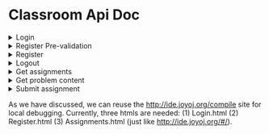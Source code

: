 # Classroom Api Doc
<details>
  <summary>Login</summary>

Used to login. 

**URL** : `/loginUser`

**Method** : `POST`

**Data constraints**

| Form key | Data type |
|----------|-----------|
| userid   | string    |
| password | string    |



## Success Response
Should redirect to /$(redirect) (e.g., /home here) based on the json result.

```json
{
    "err": "",
    "redirect": "home"
}
```

## Error Response

**Condition** : If 'userid' and 'password' combination is wrong.

**Content** :

```json
{
    "err": "invalid",
    "redirect": ""
}
```
</details>

<details>
  <summary>Register Pre-validation</summary>

Used to prevalidate the register fields. For example, check if the user name has been used and show tips below the input textbox.

**URL** : `/register/validation`

**Method** : `POST`

**Data constraints**

```json
{
    "field": "id",
    "data": "the input user id"
}
```



## Success Response
Error field is empty.

```json
{
    "err": ""
}
```

## Error Response

**Condition** : If user name has been used.

**Content** :

```json
{
    "err": "USERNAME_ALREADY_EXIST"
}
```

</details>

<details>
  <summary>Register</summary>
  Used to register new user.

**URL** : `/register`

**Method** : `POST` or `GET` (`GET` request will return the static html for registration.)

**Data constraints**

| Form key | Data type |
|----------|-----------|
| userid   | string    |
| password | string    |
| name | string |



## Success Response
Error field is empty. Should redirect to the /$(redirect) page.

```json
{
    "err": "",
    "redirect": "login"
}
```

## Error Response

**Condition** : If user name has been used.

**Content** :

```json
{
    "err": "USERNAME_ALREADY_EXIST"
    "redirect": ""
}
```

</details>

<details>
  <summary>Logout</summary>
Used to logout.

**URL** : `/logout`

**Method** : `POST`

**Data constraints**

No data needed. Get user information from the token in cookies.



## Success Response


```json
{
    "logout": True,
    "redirect": "login"
}
```
</details>

<details>
  <summary>Get assignments</summary>

Used to get assignments for user.

**URL** : `/assignments`

**Method** : `GET`

**Data constraints**

No data needed. Get user information from the token in cookies.



## Success Response
The data field contains a series of assignments. The problem id is used to get problem from the server by /problem?problemId=xxxxx.

```json
{
	"data":
    {
    	"AssignmentNameX":
        {
       		"problemIds": ["10001","20003"],
            "repoFullName":"private-cr-test/firsthw"
        },
        "AssignmentNameY":
        {
        	"problemIds": ["10003"]
            "repoFullName": "xxxx/xxxxx"
        }
    },
    "err": ""
}
```

## Error Response

**Condition** : If no assignments found.

**Content** :

```json
{
    "err": "NotFound"
    "data": {}
}
```
</details>

<details>
  <summary>Get problem content</summary>
	Used to get problem details.

**URL** : `/problem`

**Method** : `GET`

**Data constraints**


| Form key | Data type |
|----------|-----------|
| problemId   | string    |



## Success Response


```json
{
	"data": "problem content based on markdown template",
    "err": ""
}
```
The data field is in the format of markdown.We reuse your solution.
The template is like this:
```text
# {problem name}
## 题目描述
{problem description}
## 输入
{input}
## 输出
{output}
<button>开始答题</button>
```

## Error Response

**Condition** : If problemId is null.

**Content** :

```json
{
    "err": "InvalidArg"
    "data": ""
}
```
</details>

<details>
  <summary>Submit assignment</summary>
	
Used to submit assignment.

**URL** : `/submit`

**Method** : `POST`

**Data constraints**
Repo name is used instead of assignment name. We need the repo name so that we can perform following git operations. As the frontend has requested for the assignments information, don't discard the repo name fields so that you can use them here.
```json
{
	"repoFullName": "private-cr-test/firsthw",
	"code":
	{
		"10001": "import os\nprint('here2')",
		"20003": "import os\nprint('here3')"
	}
}
```



## Success Response
If error is empty, the submit is successfully submitted but need to run for a while. Use the runId to query for the submit's current state.
```json
{
    "err": "",
    "runId": "9c291e19-de52-473e-92b2-7d9d086e791a"
}
```


## Error Response

**Condition** : (1) Last submit is not completed; or (2) Submit too frequently; or (3) No changes compared to last submit.

**Content** :

```json
{
    "err": "NotReady",
    "runId": ""
}
```
</details>

As we have discussed, we can reuse the http://ide.joyoj.org/compile site for local debugging. Currently, three htmls are needed: (1) Login.html (2) Register.html (3) Assignments.html (just like http://ide.joyoj.org/#/). 
